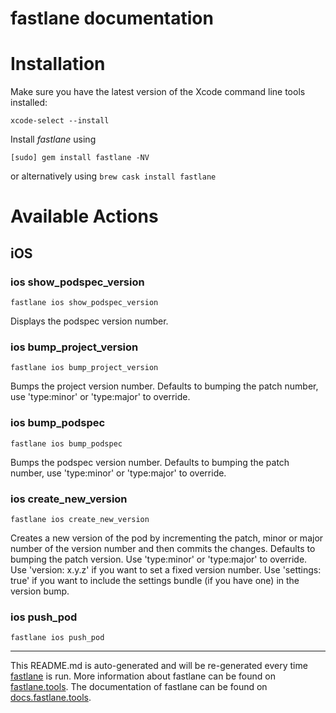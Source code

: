 fastlane documentation
================
# Installation

Make sure you have the latest version of the Xcode command line tools installed:

```
xcode-select --install
```

Install _fastlane_ using
```
[sudo] gem install fastlane -NV
```
or alternatively using `brew cask install fastlane`

# Available Actions
## iOS
### ios show_podspec_version
```
fastlane ios show_podspec_version
```
Displays the podspec version number.
### ios bump_project_version
```
fastlane ios bump_project_version
```
Bumps the project version number. Defaults to bumping the patch number, use 'type:minor' or 'type:major' to override.
### ios bump_podspec
```
fastlane ios bump_podspec
```
Bumps the podspec version number. Defaults to bumping the patch number, use 'type:minor' or 'type:major' to override.
### ios create_new_version
```
fastlane ios create_new_version
```
Creates a new version of the pod by incrementing the patch, minor or major number of the version number and then commits the changes.
  Defaults to bumping the patch version.
  Use 'type:minor' or 'type:major' to override.
  Use 'version: x.y.z' if you want to set a fixed version number.
  Use 'settings: true' if you want to include the settings bundle (if you have one) in the version bump.
  
### ios push_pod
```
fastlane ios push_pod
```


----

This README.md is auto-generated and will be re-generated every time [fastlane](https://fastlane.tools) is run.
More information about fastlane can be found on [fastlane.tools](https://fastlane.tools).
The documentation of fastlane can be found on [docs.fastlane.tools](https://docs.fastlane.tools).
